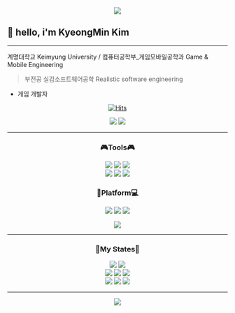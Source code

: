 <div align="center">
<img src="https://capsule-render.vercel.app/api?type=soft&color=00599C&height=130&section=header&text=Thank%20you%20for%20Visiting&fontSize=80&fontColor=03C75A&animation=fadeIn"/>
</div>

<h2> 👋 hello, i'm KyeongMin Kim</h2>

---
계명대학교 Keimyung University / 컴퓨터공학부_게임모바일공학과 Game & Mobile Engineering
>부전공 실감소프트웨어공학
>Realistic software engineering  
- 게임 개발자

<div align="center">
<a href="https://hits.sh/github.com/RuDaz7/"><img alt="Hits" src="https://hits.sh/github.com/RuDaz7.svg?view=today-total&style=flaf-square&label=%EC%98%A4%EB%8A%98%2F%EC%B4%9D&color=0cb83b&labelColor=4709a0&logo=Github"/></a>
</div>

<p align="center"> <img src="https://img.shields.io/badge/🖐 My Blog Click👉-E8E8E8.svg?style=for-the-badge&logo=&logoColor=03C75A"/>
<a href="https://blog.naver.com/rdz77"><img src="https://img.shields.io/badge/MyBlog-FFE033?style=for-the-badge&logo=Naver&logoColor=03C75A&link=https://blog.naver.com/rdz77"/></a>
</p>

---

<h3 align="center"><b>🎮Tools🎮</b></h3>

<p align="center">
<img src="https://img.shields.io/badge/unity-white.svg?style=for-the-badge&logo=unity&logoColor=black"/>
<img src="https://img.shields.io/badge/Oculus-white.svg?style=for-the-badge&logo=Oculus&logoColor=1C1E20"/>
<img src="https://img.shields.io/badge/Unreal-white.svg?style=for-the-badge&logo=Unreal Engine&logoColor=0E1128"/><br/>
<img src="https://img.shields.io/badge/VSCODE, WinForm-007ACC.svg?style=for-the-badge&logo=Visual Studio Code&logoColor=white"/>
<img src="https://img.shields.io/badge/OracleDB-F80000.svg?style=for-the-badge&logo=Oracle&logoColor=0E1128"/>
<img src="https://img.shields.io/badge/React-blue.svg?style=for-the-badge&logo=React&logoColor=61DAFB"/>
</p>

<h3 align="center"><b>📱Platform💻</b></h3>

<p align="center">
<img src="https://img.shields.io/badge/Google Play-yellow.svg?style=for-the-badge&logo=Google Play&logoColor=black"/>
<img src="https://img.shields.io/badge/Steam-white.svg?style=for-the-badge&logo=Steam&logoColor=black"/>
<img src="https://img.shields.io/badge/Appstore-0D96F6.svg?style=for-the-badge&logo=Appstore&logoColor=white"/>
</p>

<div align="center">
<img src="https://github-readme-stats.vercel.app/api?username=RuDaz7&show_icons=true">
</div>

---

<h3 align="center"><b>📄My States📃</b></h3>

<div align="center">
<img src="https://github-readme-stats.vercel.app/api/top-langs/?username=RuDaz7&show_icons=true">
<img src="http://mazassumnida.wtf/api/v2/generate_badge?boj=rudaz77"><br/>
<img src="https://img.shields.io/badge/C++,C-00599C.svg?style=for-the-badge&logo=c-sharp&logoColor=white"/>
<img src="https://img.shields.io/badge/Python-F1BF7A.svg?style=for-the-badge&logo=Python&logoColor=3776AB"/>
<img src="https://img.shields.io/badge/Java-F80000.svg?style=for-the-badge&logo=Java&logoColor=white"/><br/>
<img src="https://img.shields.io/badge/HTML5, PHP-E34F26.svg?style=for-the-badge&logo=HTML5&logoColor=white"/>
<img src="https://img.shields.io/badge/CSS3-1572B6.svg?style=for-the-badge&logo=CSS3&logoColor=white"/>
<img src="https://img.shields.io/badge/JS-F7DF1E.svg?style=for-the-badge&logo=JavaScript&logoColor=white"/>
</div>

---

<div align="center">
<img src="https://capsule-render.vercel.app/api?type=soft&color=033963&height=100&section=header&text=Thank%20you%20for%20Visiting%20everytime.&fontSize=50&fontColor=ECD53F"/>
</div>
